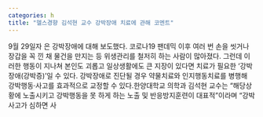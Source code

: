 ```yaml
---
categories: h
title: "헬스경향 김석현 교수 강박장애 치료에 관해 코멘트"
---
```

9월 29일자 은 강박장애에 대해 보도했다. 코로나19 팬데믹 이후 여러 번 손을 씻거나 장갑을 꼭 낀 채 물건을 만지는 등 위생관리를 철저히 하는 사람이 많아졌다. 그런데 이러한 행동이 지나쳐 본인도 괴롭고 일상생활에도 큰 지장이 있다면 치료가 필요한 ‘강박장애(강박증)’일 수 있다. 강박장애로 진단될 경우 약물치료와 인지행동치료를 병행해 강박행동·사고를 효과적으로 교정할 수 있다.한양대학교 의학과 김석현 교수는 “해당상황에 노출시키고 강박행동을 못 하게 하는 노출 및 반응방지훈련이 대표적”이라며 “강박사고가 심하면 사